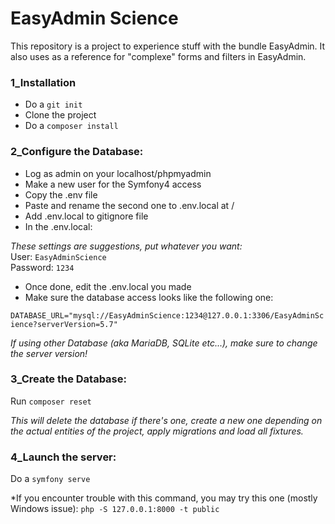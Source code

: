 # EasyAdmin Science

This repository is a project to experience stuff with the bundle EasyAdmin.
It also uses as a reference for "complexe" forms and filters in EasyAdmin.

### 1_Installation

- Do a `git init`
- Clone the project
- Do a `composer install`


### 2_Configure the Database:

- Log as admin on your localhost/phpmyadmin
- Make a new user for the Symfony4 access
- Copy the .env file
- Paste and rename the second one to .env.local at /
- Add .env.local to gitignore file
- In the .env.local:

*These settings are suggestions, put whatever you want:*  
User: `EasyAdminScience`  
Password: `1234`

- Once done, edit the .env.local you made
- Make sure the database access looks like the following one:

`DATABASE_URL="mysql://EasyAdminScience:1234@127.0.0.1:3306/EasyAdminScience?serverVersion=5.7"`

*If using other Database (aka MariaDB, SQLite etc...), make sure to change the server version!*


### 3_Create the Database:

Run `composer reset`

*This will delete the database if there's one, create a new one depending on the actual entities of the project, apply migrations and load all fixtures.*



### 4_Launch the server:

Do a `symfony serve`

*If you encounter trouble with this command, you may try this one (mostly Windows issue): 
`php -S 127.0.0.1:8000 -t public`


